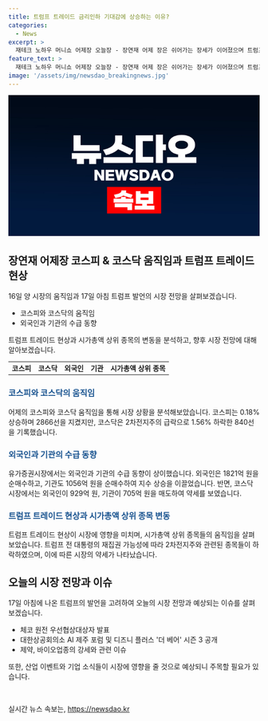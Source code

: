 ```yaml
---
title: 트럼프 트레이드 금리인하 기대감에 상승하는 이유?
categories:
  - News
excerpt: >
  재테크 노하우 머니쇼 어제장 오늘장 - 장연재 어제 장은 쉬어가는 장세가 이어졌으며 트럼프 관련 정책 수혜 예상으로 트럼프 트레이드 현상 관심. 코스피는 상승, 코스닥은 하락. 외국인과 기관의 매수로 유가증권시장 상승, 코스닥은 반대. 시가총액 상위 종목 중 2차전지주 하락, 반도체와 자동차주는 강세. 환율 상승. 오늘 아침에 트럼프 발언으로 외환시장 상승 출발 가능성. 오늘 장은 원전 우선협상대상자 발표, 체코 원전과 AI, 미디어 이벤트 등 다수 예정. 미국 우선주의 정책 강조와 기업 소식들에 시장 영향 주목. SBS Biz 제보 홈페이지=https://url.kr/9pghjn
feature_text: >
  재테크 노하우 머니쇼 어제장 오늘장 - 장연재 어제 장은 쉬어가는 장세가 이어졌으며 트럼프 관련 정책 수혜 예상으로 트럼프 트레이드 현상 관심. 코스피는 상승, 코스닥은 하락. 외국인과 기관의 매수로 유가증권시장 상승, 코스닥은 반대. 시가총액 상위 종목 중 2차전지주 하락, 반도체와 자동차주는 강세. 환율 상승. 오늘 아침에 트럼프 발언으로 외환시장 상승 출발 가능성. 오늘 장은 원전 우선협상대상자 발표, 체코 원전과 AI, 미디어 이벤트 등 다수 예정. 미국 우선주의 정책 강조와 기업 소식들에 시장 영향 주목. SBS Biz 제보 홈페이지=https://url.kr/9pghjn
image: '/assets/img/newsdao_breakingnews.jpg'
---
```


<p><img src="/assets/img/newsdao_breakingnews.jpg" alt="firstkoreanews 속보" /></p>

<h2 data-ke-size="size26">장연재 어제장 코스피 & 코스닥 움직임과 트럼프 트레이드 현상</h2>

<p data-ke-size="size16">16일 양 시장의 움직임과 17일 아침 트럼프 발언의 시장 전망을 살펴보겠습니다.</p>

<ul>
    <li>코스피와 코스닥의 움직임</li>
    <li>외국인과 기관의 수급 동향</li>
</ul>

<p data-ke-size="size16">트럼프 트레이드 현상과 시가총액 상위 종목의 변동을 분석하고, 향후 시장 전망에 대해 알아보겠습니다.</p>

<table>
    <tr>
        <td style="text-align: center; height: 17px;"><b>코스피</b></td>
        <td style="text-align: center; height: 17px;"><b>코스닥</b></td>
        <td style="text-align: center; height: 17px;"><b>외국인</b></td>
        <td style="text-align: center; height: 17px;"><b>기관</b></td>
        <td style="text-align: center; height: 17px;"><b>시가총액 상위 종목</b></td>
    </tr>
</table>

<h3><b><span style="color: #1a5490;">코스피와 코스닥의 움직임</span></b></h3>

<p data-ke-size="size16">어제의 코스피와 코스닥 움직임을 통해 시장 상황을 분석해보았습니다. 코스피는 0.18% 상승하며 2866선을 지켰지만, 코스닥은 2차전지주의 급락으로 1.56% 하락한 840선을 기록했습니다.</p>

<h3><b><span style="color: #1a5490;">외국인과 기관의 수급 동향</span></b></h3>

<p data-ke-size="size16">유가증권시장에서는 외국인과 기관의 수급 동향이 상이했습니다. 외국인은 1821억 원을 순매수하고, 기관도 1056억 원을 순매수하여 지수 상승을 이끌었습니다. 반면, 코스닥 시장에서는 외국인이 929억 원, 기관이 705억 원을 매도하여 약세를 보였습니다.</p>

<h3><b><span style="color: #1a5490;">트럼프 트레이드 현상과 시가총액 상위 종목 변동</span></b></h3>

<p data-ke-size="size16">트럼프 트레이드 현상이 시장에 영향을 미치며, 시가총액 상위 종목들의 움직임을 살펴보았습니다. 트럼프 전 대통령의 재집권 가능성에 따라 2차전지주와 관련된 종목들이 하락하였으며, 이에 따른 시장의 약세가 나타났습니다.</p>

<h2 data-ke-size="size26">오늘의 시장 전망과 이슈</h2>

<p data-ke-size="size16">17일 아침에 나온 트럼프의 발언을 고려하여 오늘의 시장 전망과 예상되는 이슈를 살펴보겠습니다.</p>

<ul>
    <li>체코 원전 우선협상대상자 발표</li>
    <li>대한상공회의소 AI 제주 포럼 및 디즈니 플러스 '더 베어' 시즌 3 공개</li>
    <li>제약, 바이오업종의 강세와 관련 이슈</li>
</ul>

<p data-ke-size="size16">또한, 산업 이벤트와 기업 소식들이 시장에 영향을 줄 것으로 예상되니 주목할 필요가 있습니다.</p>

<p data-ke-size="size16">&nbsp;</p>
실시간 뉴스 속보는, <a href="https://newsdao.kr" rel="dofollow">https://newsdao.kr</a>


